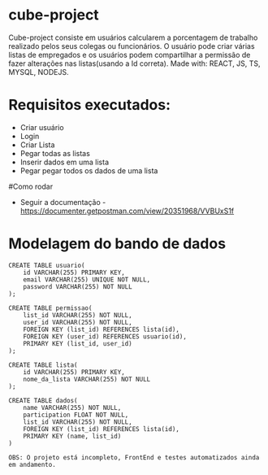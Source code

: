 # cube-project
Cube-project consiste em usuários calcularem a porcentagem de trabalho realizado pelos seus colegas ou funcionários. O usuário pode criar várias listas de empregados e os usuários podem compartilhar a permissão de fazer alterações nas listas(usando a Id correta). Made with: REACT, JS, TS, MYSQL, NODEJS.

# Requisitos executados:

* Criar usuário
* Login
* Criar Lista
* Pegar todas as listas
* Inserir dados em uma lista
* Pegar pegar todos os dados de uma lista

#Como rodar

* Seguir a documentação - https://documenter.getpostman.com/view/20351968/VVBUxS1f

# Modelagem do bando de dados

```
CREATE TABLE usuario(
	id VARCHAR(255) PRIMARY KEY,
	email VARCHAR(255) UNIQUE NOT NULL,
	password VARCHAR(255) NOT NULL
);

CREATE TABLE permissao(
	list_id VARCHAR(255) NOT NULL,
	user_id VARCHAR(255) NOT NULL,
	FOREIGN KEY (list_id) REFERENCES lista(id),
	FOREIGN KEY (user_id) REFERENCES usuario(id),
	PRIMARY KEY (list_id, user_id)
);

CREATE TABLE lista(
	id VARCHAR(255) PRIMARY KEY,
	nome_da_lista VARCHAR(255) NOT NULL
);

CREATE TABLE dados(
	name VARCHAR(255) NOT NULL,
	participation FLOAT NOT NULL,
	list_id VARCHAR(255) NOT NULL,
	FOREIGN KEY (list_id) REFERENCES lista(id),
	PRIMARY KEY (name, list_id)
)

OBS: O projeto está incompleto, FrontEnd e testes automatizados ainda em andamento.
